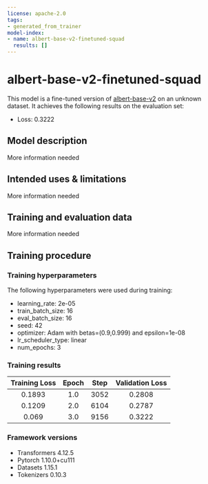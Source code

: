 ```yaml
---
license: apache-2.0
tags:
- generated_from_trainer
model-index:
- name: albert-base-v2-finetuned-squad
  results: []
---
```


<!-- This model card has been generated automatically according to the information the Trainer had access to. You
should probably proofread and complete it, then remove this comment. -->

# albert-base-v2-finetuned-squad

This model is a fine-tuned version of [albert-base-v2](https://huggingface.co/albert-base-v2) on an unknown dataset.
It achieves the following results on the evaluation set:
- Loss: 0.3222

## Model description

More information needed

## Intended uses & limitations

More information needed

## Training and evaluation data

More information needed

## Training procedure

### Training hyperparameters

The following hyperparameters were used during training:
- learning_rate: 2e-05
- train_batch_size: 16
- eval_batch_size: 16
- seed: 42
- optimizer: Adam with betas=(0.9,0.999) and epsilon=1e-08
- lr_scheduler_type: linear
- num_epochs: 3

### Training results

| Training Loss | Epoch | Step | Validation Loss |
|:-------------:|:-----:|:----:|:---------------:|
| 0.1893        | 1.0   | 3052 | 0.2808          |
| 0.1209        | 2.0   | 6104 | 0.2787          |
| 0.069         | 3.0   | 9156 | 0.3222          |


### Framework versions

- Transformers 4.12.5
- Pytorch 1.10.0+cu111
- Datasets 1.15.1
- Tokenizers 0.10.3
